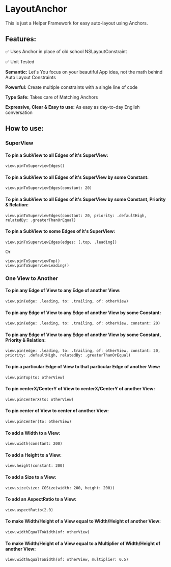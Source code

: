 # LayoutAnchor
This is just a Helper Framework for easy auto-layout using Anchors.

## Features:
✅ Uses Anchor in place of old school NSLayoutConstraint  

✅ Unit Tested

**Semantic:** Let's You focus on your beautiful App idea, not the math behind Auto Layout Constraints

**Powerful:** Create multiple constraints with a single line of code

**Type Safe:** Takes care of Matching Anchors

**Expressive, Clear & Easy to use:** As easy as day-to-day English conversation

## How to use:

### SuperView
#### To pin a SubView to all Edges of it's SuperView:
```
view.pinToSuperviewEdges()
```

#### To pin a SubView to all Edges of it's SuperView by some Constant:
```
view.pinToSuperviewEdges(constant: 20)
```

#### To pin a SubView to all Edges of it's SuperView by some Constant, Priority & Relation:
```
view.pinToSuperviewEdges(constant: 20, priority: .defaultHigh, relatedBy: .greaterThanOrEqual)
```

#### To pin a SubView to some Edges of it's SuperView:
```
view.pinToSuperviewEdges(edges: [.top, .leading])
```

Or

```
view.pinToSuperviewTop()
view.pinToSuperviewLeading()
```

### One View to Another
#### To pin any Edge of View to any Edge of another View:
```
view.pin(edge: .leading, to: .trailing, of: otherView)
```

#### To pin any Edge of View to any Edge of another View by some Constant:
```
view.pin(edge: .leading, to: .trailing, of: otherView, constant: 20)
```

#### To pin any Edge of View to any Edge of another View by some Constant, Priority & Relation:
```
view.pin(edge: .leading, to: .trailing, of: otherView, constant: 20, priority: .defaultHigh, relatedBy: .greaterThanOrEqual)
```

#### To pin a particular Edge of View to that particular Edge of another View:
```
view.pinTop(to: otherView)
```

#### To pin centerX/CenterY of View to centerX/CenterY of another View:
```
view.pinCenterX(to: otherView)
```

#### To pin center of View to center of another View:
```
view.pinCenter(to: otherView)
```

#### To add a Width to a View:
```
view.width(constant: 200)
```

#### To add a Height to a View:
```
view.height(constant: 200)
```

#### To add a Size to a View:
```
view.size(size: CGSize(width: 200, height: 200))
```

#### To add an AspectRatio to a View:
```
view.aspectRatio(2.0)
```

#### To make Width/Height of a View equal to Width/Height of another View:
```
view.widthEqualToWidth(of: otherView)
```

#### To make Width/Height of a View equal to a Multiplier of Width/Height of another View:
```
view.widthEqualToWidth(of: otherView, multiplier: 0.5)
```

























